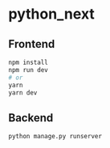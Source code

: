 # python_next

## Frontend

```bash
npm install
npm run dev
# or
yarn
yarn dev
```

## Backend

```bash
python manage.py runserver
```
